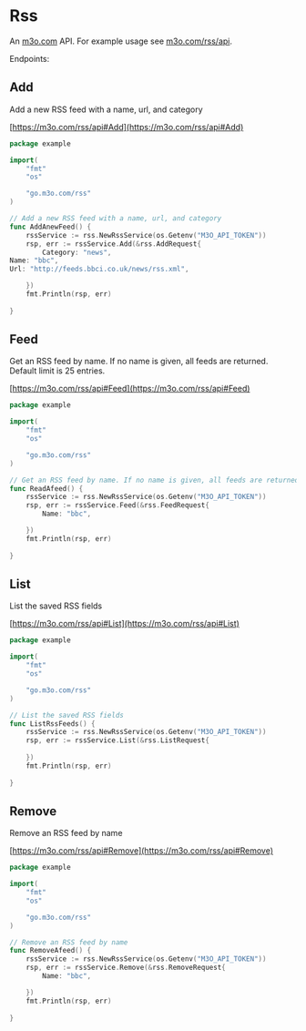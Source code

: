# Rss

An [m3o.com](https://m3o.com) API. For example usage see [m3o.com/rss/api](https://m3o.com/rss/api).

Endpoints:

## Add

Add a new RSS feed with a name, url, and category


[https://m3o.com/rss/api#Add](https://m3o.com/rss/api#Add)

```go
package example

import(
	"fmt"
	"os"

	"go.m3o.com/rss"
)

// Add a new RSS feed with a name, url, and category
func AddAnewFeed() {
	rssService := rss.NewRssService(os.Getenv("M3O_API_TOKEN"))
	rsp, err := rssService.Add(&rss.AddRequest{
		Category: "news",
Name: "bbc",
Url: "http://feeds.bbci.co.uk/news/rss.xml",

	})
	fmt.Println(rsp, err)
	
}
```
## Feed

Get an RSS feed by name. If no name is given, all feeds are returned. Default limit is 25 entries.


[https://m3o.com/rss/api#Feed](https://m3o.com/rss/api#Feed)

```go
package example

import(
	"fmt"
	"os"

	"go.m3o.com/rss"
)

// Get an RSS feed by name. If no name is given, all feeds are returned. Default limit is 25 entries.
func ReadAfeed() {
	rssService := rss.NewRssService(os.Getenv("M3O_API_TOKEN"))
	rsp, err := rssService.Feed(&rss.FeedRequest{
		Name: "bbc",

	})
	fmt.Println(rsp, err)
	
}
```
## List

List the saved RSS fields


[https://m3o.com/rss/api#List](https://m3o.com/rss/api#List)

```go
package example

import(
	"fmt"
	"os"

	"go.m3o.com/rss"
)

// List the saved RSS fields
func ListRssFeeds() {
	rssService := rss.NewRssService(os.Getenv("M3O_API_TOKEN"))
	rsp, err := rssService.List(&rss.ListRequest{
		
	})
	fmt.Println(rsp, err)
	
}
```
## Remove

Remove an RSS feed by name


[https://m3o.com/rss/api#Remove](https://m3o.com/rss/api#Remove)

```go
package example

import(
	"fmt"
	"os"

	"go.m3o.com/rss"
)

// Remove an RSS feed by name
func RemoveAfeed() {
	rssService := rss.NewRssService(os.Getenv("M3O_API_TOKEN"))
	rsp, err := rssService.Remove(&rss.RemoveRequest{
		Name: "bbc",

	})
	fmt.Println(rsp, err)
	
}
```
